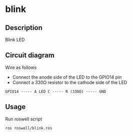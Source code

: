 # blink

## Description

Blink LED

## Circuit diagram

Wire as follows

* Connect the anode side of the LED to the GPIO14 pin
* Connect a 330Ω resistor to the cathode side of the LED

```
GPIO14 ----- A LED C ----- R (330Ω) ----- GND
```

## Usage

Run roswell script

```
ros roswell/blink.ros
```
